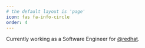 ```yaml
---
# the default layout is 'page'
icon: fas fa-info-circle
order: 4
---
```


Currently working as a Software Engineer for [@redhat](https://redhat.com).